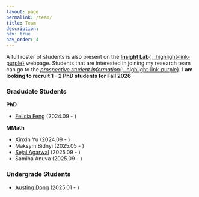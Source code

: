 ```yaml
---
layout: page
permalink: /team/
title: Team
description:
nav: true
nav_order: 4
---
```


A full roster of students is also present on the [**Insight Lab**{: .highlight-link-purple}](https://uw-insight-lab.com/people/) webpage. Students that are interested in joining my research team can go to the [_prospective student information_{: .highlight-link-purple}](https://www.uw-insight-lab.com/join/). **I am looking to recruit 1 - 2 PhD students for Fall 2026**

### Gradudate Students

**PhD**

- [Felicia Feng](https://felicia35.github.io/) (2024.09 - )

**MMath**

- Xinxin Yu (2024.09 - )
- Maksym Bidnyi (2025.05 - )
- [Sejal Agarwal](https://sejal-agarwal.github.io/) (2025.09 - )
- Samiha Anuva (2025.09 - )

### Undergrade Students

- [Austing Dong](https://austingdong.github.io/Portfolio/) (2025.01 - )
